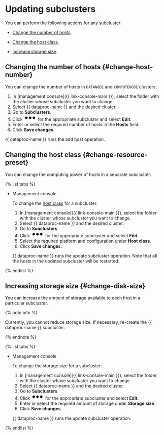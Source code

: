 # Updating subclusters

You can perform the following actions for any subcluster:

* [Change the number of hosts](#change-host-number).

* [Change the host class](#change-resource-preset).

* [Increase storage size](#change-disk-size).

## Changing the number of hosts {#change-host-number}

You can change the number of hosts in `DATANODE` and `COMPUTENODE` clusters:

1. In [management console]({{ link-console-main }}), select the folder with the cluster whose subcluster you want to change.
1. Select {{ dataproc-name }} and the desired cluster.
1. Go to **Subclusters**.
1. Click ![image](../../_assets/options.svg) for the appropriate subcluster and select **Edit**.
1. Enter or select the required number of hosts in the **Hosts** field.
1. Click **Save changes**.

{{ dataproc-name }} runs the add host operation.

## Changing the host class {#change-resource-preset}

You can change the computing power of hosts in a separate subcluster:

{% list tabs %}

- Management console

    To change the [host class](../concepts/instance-types.md) for a subcluster:
    1. In [management console]({{ link-console-main }}), select the folder with the cluster whose subcluster you want to change.
    1. Select {{ dataproc-name }} and the desired cluster.
    1. Go to **Subclusters**.
    1. Click ![image](../../_assets/options.svg) for the appropriate subcluster and select **Edit**.
    1. Select the required platform and configuration under **Host class**.
    1. Click **Save changes**.

    {{ dataproc-name }} runs the update subcluster operation. Note that all the hosts in the updated subcluster will be restarted.

{% endlist %}

## Increasing storage size {#change-disk-size}

You can increase the amount of storage available to each host in a particular subcluster.

{% note info %}

Currently, you cannot reduce storage size. If necessary, re-create the {{ dataproc-name }} subcluster.

{% endnote %}

{% list tabs %}

- Management console

    To change the storage size for a subcluster:
    1. In [management console]({{ link-console-main }}), select the folder with the cluster whose subcluster you want to change.
    1. Select {{ dataproc-name }} and the desired cluster.
    1. Go to **Subclusters**.
    1. Click ![image](../../_assets/options.svg) for the appropriate subcluster and select **Edit**.
    1. Enter or select the required amount of storage under **Storage size**.
    1. Click **Save changes**.

    {{ dataproc-name }} runs the update subcluster operation.

{% endlist %}

